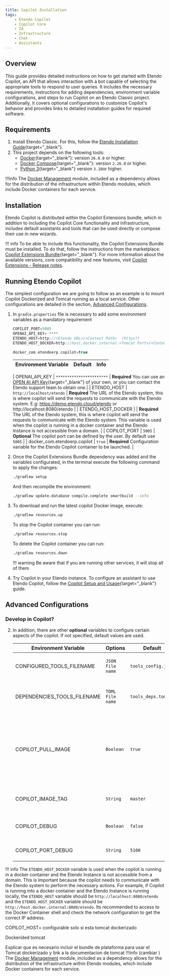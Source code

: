```yaml
---
title: Copilot Installation
tags:
    - Etendo Copilot
    - Copilot Core
    - IA
    - Infrastructure
    - Chat
    - Assistants
---
```


## Overview

This guide provides detailed instructions on how to get started with Etendo Copilot, an API that allows interaction with a bot capable of selecting the appropriate tools to respond to user queries. It includes the necessary requirements, instructions for adding dependencies, environment variable configurations, and steps to run Copilot on an Etendo Classic project. Additionally, it covers optional configurations to customize Copilot's behavior and provides links to detailed installation guides for required software.

## Requirements

1. Install Etendo Classic. For this, follow the [Etendo Installation Guide](../../getting-started/installation.md){target="_blank"}.
2. This project depends on the following tools:
    - [Docker](https://docs.docker.com/get-docker/){target="_blank"}: version `26.0.0` or higher.
    - [Docker Compose](https://docs.docker.com/compose/install/){target="_blank"}: version `2.26.0` or higher.
    - [Python 3](https://www.python.org/downloads/){target="_blank"} version `3.10`or higher.

!!!info
    The [Docker Management](../../developer-guide/etendo-classic/bundles/platform/docker-management.md) module, included as a dependency allows for the distribution of the infrastructure within Etendo modules, which include Docker containers for each service.

## Installation 
Etendo Copilot is distributed within the Copilot Extensions bundle, which in addition to including the Copilot Core functionality and infrastructure, includes default assistants and tools that can be used directly or compose their use in new wizards.  

!!! info
    To be able to include this functionality, the Copilot Extensions Bundle must be installed. To do that, follow the instructions from the marketplace: [Copilot Extensions Bundle](https://marketplace.etendo.cloud/#/product-details?module=82C5DA1B57884611ABA8F025619D4C05){target="_blank"}. For more information about the available versions, core compatibility and new features, visit [Copilot Extensions - Release notes](../../../whats-new/release-notes/etendo-copilot/bundles/release-notes.md).


## Running Etendo Copilot

The simplest configuration we are going to follow as an example is to mount Copilot Dockerized and Tomcat running as a local service. Other configurations are detailed in the section, [Advanced Configurations](#advanced-configurations).

1. In `gradle.properties` file is necessary to add some environment variables as a mandatory requirement


    ```groovy title="gradle.properties"
    COPILOT_PORT=5005
    OPENAI_API_KEY= ****
    ETENDO_HOST=http://<Etendo URL>/<Context Path>  (https?)
    ETENDO_HOST_DOCKER=http://host.docker.internal:<Tomcat Port>/<Context Path>

    docker_com.etendoerp.copilot=true

    ```

    | **Environment Variable**   | **Default**  | **Info** |
    | -------------------------- | -------------| -------- |
    
    | OPENAI_API_KEY         | `***********************` | **Required** You can use an [OPEN AI API Key](https://platform.openai.com/account/api-keys){target="_blank"} of your own, or you can contact the Etendo support team to obtain one.|
    | ETENDO_HOST            | `http://localhost/etendo` | **Required** The URL of the Etendo system, this is where copilot will send the requests to communicate with the Etendo system. E.g: https://demo.etendo.cloud/etendo or http://localhost:8080/etendo |
    | ETENDO_HOST_DOCKER     |  | **Required** The URL of the Etendo system, this is where copilot will send the requests to communicate with the Etendo system. This variable is used when the copilot is running in a docker container and the Etendo Instance is not accessible from a domain. |
    | COPILOT_PORT           | `5005` | **Optional** The copilot port can be defined by the user. By default use `5005` |
    | docker_com.etendoerp.copilot | `true` | **Required** Configuration variable for the Etendo Copilot container to be launched. |
   

2.  Once the Copilot Extensions Bundle dependency was added and the variables configurated, in the terminal execute the following command to apply the changes:

    ``` bash title="Terminal"
    ./gradlew setup
    ``` 
    And then recomplile the environment: 

    ``` bash title="Terminal"
    ./gradlew update.database compile.complete smartbuild --info
    ```
    
3. To download and run the latest copilot Docker image, execute:

    ``` bash title="Terminal"
    ./gradlew resources.up
    ```

    To stop the Copilot container you can run: 
    ``` bash title="Terminal"
    ./gradlew resources.stop
    ```

    To delete the Copilot container you can run: 
    ``` bash title="Terminal"
    ./gradlew resources.down
    ```

    !!! warning 
        Be aware that if you are running other services, it will stop all of them

4. Try Copilot in your Etendo instance. To configure an assistant to use Etendo Copilot, follow the [Copilot Setup and Usage](../../user-guide/etendo-copilot/setup-and-usage.md){target="_blank"} guide.


## Advanced Configurations 

### Develop in Copilot?

2. In addition, there are other **optional** variables to configure certain aspects of the copilot. If not specified, default values are used.
    
    | **Environment Variable**    | **Options**  | **Default**  | **Info** |
    | ----------------------------| -------------| -------------| -------- |
    | CONFIGURED_TOOLS_FILENAME | `JSON File name` | `tools_config.json` | **Optional** The name of the file that contains the configuration of the enabled tools. |
    | DEPENDENCIES_TOOLS_FILENAME | `TOML File name` | `tools_deps.toml` | **Optional** The name of the file that contains the configuration of the dependencies of the tools. |
    | COPILOT_PULL_IMAGE | `Boolean` | `true` | **Optional** If true, the copilot docker image will be pulled from docker hub. If false, gradle will try to use the local image with the tag specified in COPILOT_IMAGE_TAG, but if it does not exist, it will be pulled from docker hub. |
    | COPILOT_IMAGE_TAG | `String` | `master` | **Optional** The tag of the copilot docker image that will be used. |
    | COPILOT_DEBUG | `Boolean` | `false` | **Optional** If true, copilot will log additional messages in the console. |
    | COPILOT_PORT_DEBUG | `String` | `5100` | **Optional** The copilot debug port can be defined by the user. |


 !!! info
        The `ETENDO_HOST_DOCKER` variable is used when the copilot is running in a docker container and the Etendo Instance is not accessible from a domain. This is important because the copilot needs to communicate with the Etendo system to perform the necessary actions. For example, if Copilot is running into a docker container and the Etendo Instance is running locally, the `ETENDO_HOST` variable should be `http://localhost:8080/etendo` and the `ETENDO_HOST_DOCKER` variable should be `http://host.docker.internal:8080/etendo`. Its recommended to access to the Docker Container shell and check the network configuration to get the correct IP address.


COPILOT_HOST= configurable solo si esta tomcat dockerizado


Dockerided tomcat

Explicar que es necesario incluir el bundle de plataforma para usar el Tomcat dockerizado y link a la documentacion de tomcat
!!!info (cambiar )
    The [Docker Management](../../developer-guide/etendo-classic/bundles/platform/docker-management.md) module, included as a dependency allows for the distribution of the infrastructure within Etendo modules, which include Docker containers for each service.